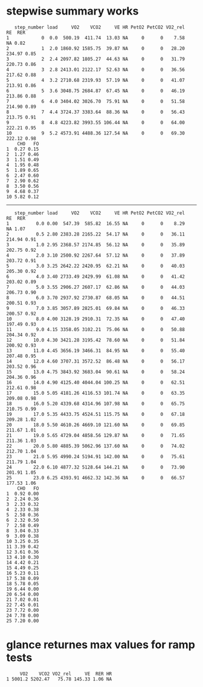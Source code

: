 # stepwise summary works

       step_number load     VO2    VCO2     VE HR PetO2 PetCO2 VO2_rel     RE  RER
    1            0  0.0  500.19  411.74  13.03 NA     0      0    7.58     NA 0.82
    2            1  2.0 1860.92 1585.75  39.87 NA     0      0   28.20 234.97 0.85
    3            2  2.4 2097.82 1805.27  44.63 NA     0      0   31.79 220.73 0.86
    4            3  2.8 2413.01 2122.17  52.63 NA     0      0   36.56 217.62 0.88
    5            4  3.2 2710.68 2319.93  57.19 NA     0      0   41.07 213.91 0.86
    6            5  3.6 3048.75 2684.87  67.45 NA     0      0   46.19 213.86 0.88
    7            6  4.0 3404.02 3026.70  75.91 NA     0      0   51.58 214.90 0.89
    8            7  4.4 3724.37 3383.64  88.36 NA     0      0   56.43 213.75 0.91
    9            8  4.8 4223.82 3993.55 106.44 NA     0      0   64.00 222.21 0.95
    10           9  5.2 4573.91 4488.36 127.54 NA     0      0   69.30 222.12 0.98
        CHO   FO
    1  0.27 0.15
    2  1.27 0.46
    3  1.51 0.49
    4  1.95 0.48
    5  1.89 0.65
    6  2.47 0.60
    7  2.90 0.62
    8  3.50 0.56
    9  4.68 0.37
    10 5.82 0.12

---

       step_number load     VO2    VCO2     VE HR PetO2 PetCO2 VO2_rel     RE  RER
    1          0.0 0.00  547.39  585.82  16.55 NA     0      0    8.29     NA 1.07
    2          0.5 2.80 2383.28 2165.22  54.17 NA     0      0   36.11 214.94 0.91
    3          1.0 2.95 2368.57 2174.85  56.12 NA     0      0   35.89 202.75 0.92
    4          2.0 3.10 2500.92 2267.64  57.12 NA     0      0   37.89 203.72 0.91
    5          3.0 3.25 2642.22 2420.95  62.21 NA     0      0   40.03 205.30 0.92
    6          4.0 3.40 2733.49 2429.99  61.08 NA     0      0   41.42 203.02 0.89
    7          5.0 3.55 2906.27 2607.17  62.86 NA     0      0   44.03 206.73 0.90
    8          6.0 3.70 2937.92 2730.87  68.05 NA     0      0   44.51 200.51 0.93
    9          7.0 3.85 3057.89 2825.01  69.84 NA     0      0   46.33 200.57 0.92
    10         8.0 4.00 3128.19 2910.31  72.35 NA     0      0   47.40 197.49 0.93
    11         9.0 4.15 3358.05 3102.21  75.06 NA     0      0   50.88 204.34 0.92
    12        10.0 4.30 3421.28 3195.42  78.60 NA     0      0   51.84 200.92 0.93
    13        11.0 4.45 3656.19 3466.31  84.95 NA     0      0   55.40 207.48 0.95
    14        12.0 4.60 3707.31 3572.52  86.48 NA     0      0   56.17 203.52 0.96
    15        13.0 4.75 3843.92 3683.04  90.61 NA     0      0   58.24 204.36 0.96
    16        14.0 4.90 4125.40 4044.04 100.25 NA     0      0   62.51 212.61 0.98
    17        15.0 5.05 4181.26 4116.53 101.74 NA     0      0   63.35 209.08 0.98
    18        16.0 5.20 4339.68 4314.96 107.98 NA     0      0   65.75 210.75 0.99
    19        17.0 5.35 4433.75 4524.51 115.75 NA     0      0   67.18 209.28 1.02
    20        18.0 5.50 4610.26 4669.10 121.60 NA     0      0   69.85 211.67 1.01
    21        19.0 5.65 4729.04 4858.56 129.87 NA     0      0   71.65 211.36 1.03
    22        20.0 5.80 4885.39 5062.96 137.60 NA     0      0   74.02 212.70 1.04
    23        21.0 5.95 4990.24 5194.91 142.00 NA     0      0   75.61 211.79 1.04
    24        22.0 6.10 4877.32 5128.64 144.21 NA     0      0   73.90 201.91 1.05
    25        23.0 6.25 4393.91 4662.32 142.36 NA     0      0   66.57 177.53 1.06
        CHO   FO
    1  0.92 0.00
    2  2.24 0.36
    3  2.33 0.32
    4  2.33 0.38
    5  2.58 0.36
    6  2.32 0.50
    7  2.58 0.49
    8  3.04 0.33
    9  3.09 0.38
    10 3.25 0.35
    11 3.39 0.42
    12 3.61 0.36
    13 4.10 0.30
    14 4.42 0.21
    15 4.49 0.25
    16 5.23 0.11
    17 5.38 0.09
    18 5.78 0.05
    19 6.44 0.00
    20 6.54 0.00
    21 7.02 0.01
    22 7.45 0.01
    23 7.72 0.00
    24 7.78 0.00
    25 7.20 0.00

# glance returnes max values for ramp tests

         VO2    VCO2 VO2_rel     VE  RER HR
    1 5001.2 5202.47   75.78 145.33 1.06 NA

